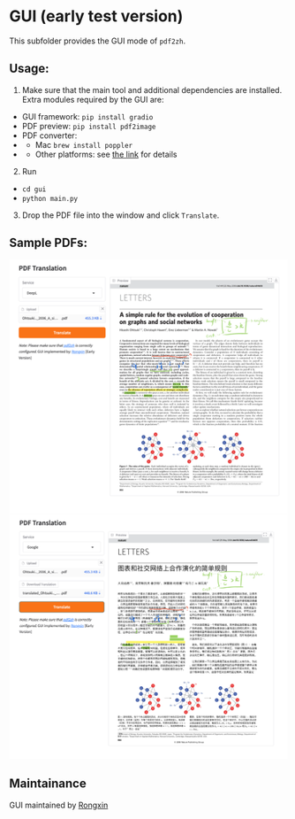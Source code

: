 # GUI (early test version)

This subfolder provides the GUI mode of `pdf2zh`.

## Usage:
1. Make sure that the main tool and additional dependencies are installed. Extra modules required by the GUI are:

- GUI framework: `pip install gradio`
- PDF preview: `pip install pdf2image`
- PDF converter:
- - Mac `brew install poppler`
- - Other platforms: see [the link](https://pypi.org/project/pdf2image/) for details

2. Run
- `cd gui`
- `python main.py`

3. Drop the PDF file into the window and click `Translate`.

## Sample PDFs:

  <img src="./img/before.png" width="650" alt="Original">
  <img src="./img/after.png" width="650" alt="Translated">

## Maintainance
GUI maintained by [Rongxin](https://github.com/reycn)
